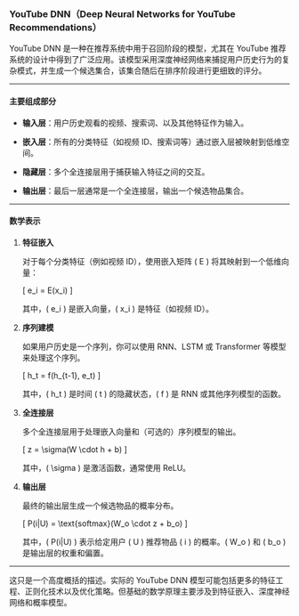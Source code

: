 ### YouTube DNN（Deep Neural Networks for YouTube Recommendations）

YouTube DNN 是一种在推荐系统中用于召回阶段的模型，尤其在 YouTube 推荐系统的设计中得到了广泛应用。该模型采用深度神经网络来捕捉用户历史行为的复杂模式，并生成一个候选集合，该集合随后在排序阶段进行更细致的评分。

---

#### 主要组成部分

- **输入层**：用户历史观看的视频、搜索词、以及其他特征作为输入。

- **嵌入层**：所有的分类特征（如视频 ID、搜索词等）通过嵌入层被映射到低维空间。

- **隐藏层**：多个全连接层用于捕获输入特征之间的交互。

- **输出层**：最后一层通常是一个全连接层，输出一个候选物品集合。

---

#### 数学表示

1. **特征嵌入**

    对于每个分类特征（例如视频 ID），使用嵌入矩阵 \( E \) 将其映射到一个低维向量：

    \[
    e_i = E(x_i)
    \]

    其中，\( e_i \) 是嵌入向量，\( x_i \) 是特征（如视频 ID）。

2. **序列建模**

    如果用户历史是一个序列，你可以使用 RNN、LSTM 或 Transformer 等模型来处理这个序列。

    \[
    h_t = f(h_{t-1}, e_t)
    \]

    其中，\( h_t \) 是时间 \( t \) 的隐藏状态，\( f \) 是 RNN 或其他序列模型的函数。

3. **全连接层**

    多个全连接层用于处理嵌入向量和（可选的）序列模型的输出。

    \[
    z = \sigma(W \cdot h + b)
    \]

    其中，\( \sigma \) 是激活函数，通常使用 ReLU。

4. **输出层**

    最终的输出层生成一个候选物品的概率分布。

    \[
    P(i|U) = \text{softmax}(W_o \cdot z + b_o)
    \]

    其中，\( P(i|U) \) 表示给定用户 \( U \) 推荐物品 \( i \) 的概率。\( W_o \) 和 \( b_o \) 是输出层的权重和偏置。

---

这只是一个高度概括的描述。实际的 YouTube DNN 模型可能包括更多的特征工程、正则化技术以及优化策略。但基础的数学原理主要涉及到特征嵌入、深度神经网络和概率模型。
